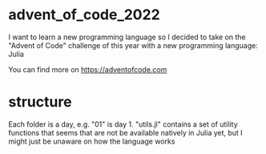 # advent_of_code_2022
I want to learn a new programming language so I decided to take on the "Advent of Code" challenge of this year with a new programming language: Julia

You can find more on https://adventofcode.com

# structure
Each folder is a day, e.g. "01" is day 1. "utils.jl" contains a set of utility functions that seems that are not be available natively in Julia yet, but I might just be unaware on how the language works